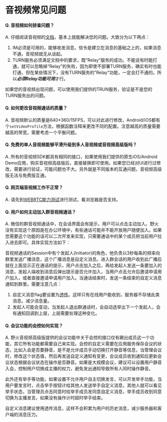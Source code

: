 # 音视频常见问题

#### Q. 音视频如何排查问题？
A. 仔细阅读音视频的[文档](../webrtc/README.md)，基本上就能解决您的问题。大致分为以下两点：
1. IM必须是可用的，能够收发消息。信令是建立在消息的基础之上的，如果消息不通，音视频就无从谈起。
2. TURN服务必须满足文档中的要求，既“Relay”服务的成功。不能说有时能打通，就可以忽略掉“Relay”的失败，因为即使不部署TURN服务，确实有时也能打通，但在某些情况下，没有TURN服务的”Relay“功能，一定会打不通的。所以***必须Relay功能可用***才行。

如果您的音视频出现问题，可以使用我们提供的TRUN服务，验证是不是您的TURN服务出的问题。

#### Q. 如何更改音视频通话的质量？
A. 音视频默认的质量是640*360/15FPS，可以对此进行修改，Android/iOS都有个```setVideoProfile```方法，根据函数注释来更改不同的配置。注意越高的质量需要越高的带宽，需要考虑一个平衡问题。

#### Q. 免费的单人音视频能够平滑升级到多人音视频或音视频高级版吗？
A. 所有的音视频SDK都具有相同的接口，如果使用我们提供的原生iOS/Android Demo应用，购买音视频高级版后，直接替换即可使用。如果您已经对UI进行过修改，需要进行验证，可能问题也不大。另外就是不同版本的互通问题，音视频高级版无法与免费版互通。

#### Q. 网页端音视频工作不正常？
A. 请先到[WEBRTC能力测试](https://docs.wildfirechat.cn/webrtc/abilitytest/)进行测试，看浏览器是否支持。

#### Q. 用户如何主动加入群音视频通话？
A. 微信的群音视频通话中，在会话界面会有提示，用户可以点击主动加入。野火没有实现这个原因是在办公环境中，有些通话可能并不能开放用户随便加入。如果您需要这个功能的话可以二次开发来实现，只需要通话中的某个成员把当前用户拉入进去即可。具体实现方法如下：

音视频通话的Session中有个发起人(Initiator)的角色，他负责以3秒每条的频率向群里发送广播消息，这个广播消息是自定义消息。进入群会话的用户收到此广播后就在上面显示正在通话的提示，用户点击加入之后，再给发起人发送一条要加入的消息，发起人端收到消息后弹出提示是否允许加入，当用户点击允许后邀请申请用户加入，或者直接邀请申请用户加入。当通话结束时，发送一条结束的自定义消息通知到群里。需要注意几点：
1. 自定义消息flag要设置为[透传](../base_knowledge/message_content.md#消息类型)。这样只有在线用户能收到，服务器不存储此类消息。减少消息量。
2. 发起人可能会变动，当发起人退出群通话时，会自动选举出下一个发起人，会有通知回调到上层，上层需要处理这种变化。

#### Q. 会议功能的会控如何实现？
A. 野火音视频高级版提供的会议功能中关于会控的接口仅有踢出成员这一个功能，其它所有功能都需要自己来实现。会控的自定义需要在应用服务保存会议的状态，比如入会是否要静音，是不是允许成员手动切换打开静音等信息，当管理会议时，修改这个状态值，然后再发送自定义通知有变更，会议成员收到通知后更新会议状态根据会议状态在操作是否静音。如果是大规模会议，建议可以设置用户静音入会，控制用户切换成主播的权力，避免发出通知导致所有人同时操作静音。

此外还有举手等功能，如果设置不允许用户自主切换发言，可以开发举手功能，当用户要发言时，点击举手按钮计给其他人发送举手自定义消息，其他人就可以看见举手状态，当管理员点击同意时给举手成员发同意自定义消息，举手成员收到同意切换为主播发言。如果没有操作计时超时举手结束。

自定义消息建议使用透传消息，这样不会积累为用户的历史消息，减少服务器和客户端的消息压力。
